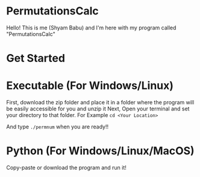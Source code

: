 # PermutationsCalc

Hello! This is me (Shyam Babu) and I'm here with my program called "PermutationsCalc"

# Get Started

# Executable (For Windows/Linux)
First, download the zip folder and place it in a folder where the program will be easily accessible for you and unzip it
Next,
Open your terminal and set your directory to that folder. For Example `cd <Your Location>`

And type `./permnum` when you are ready!! 


# Python (For Windows/Linux/MacOS)

Copy-paste or download the program and run it!
